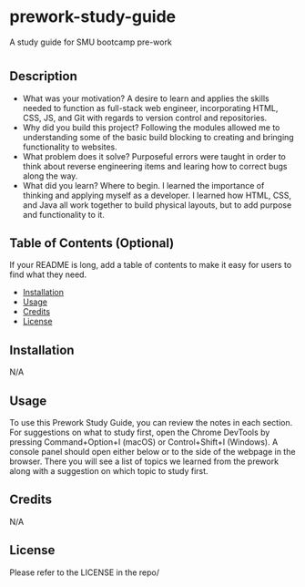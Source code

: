 # prework-study-guide
A study guide for SMU bootcamp pre-work
# <Your-Project-Title>

## Description

- What was your motivation? A desire to learn and applies the skills needed to function as full-stack web engineer, incorporating HTML, CSS, JS, and Git with regards to version control and repositories.
- Why did you build this project? Following the modules allowed me to understanding some of the basic build blocking to creating and bringing functionality to websites. 
- What problem does it solve? Purposeful errors were taught in order to think about reverse engineering items and learing how to correct bugs along the way.
- What did you learn? Where to begin. I learned the importance of thinking and applying myself as a developer. I learned how HTML, CSS, and Java all work together to build physical layouts, but to add purpose and functionality to it.

## Table of Contents (Optional)

If your README is long, add a table of contents to make it easy for users to find what they need.

- [Installation](#installation)
- [Usage](#usage)
- [Credits](#credits)
- [License](#license)

## Installation

N/A

## Usage

To use this Prework Study Guide, you can review the notes in each section. For suggestions on what to study first, open the Chrome DevTools by pressing Command+Option+I (macOS) or Control+Shift+I (Windows). A console panel should open either below or to the side of the webpage in the browser. There you will see a list of topics we learned from the prework along with a suggestion on which topic to study first.

## Credits

N/A

## License

Please refer to the LICENSE in the repo/




